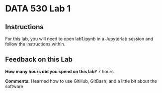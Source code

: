 # DATA 530 Lab 1

## Instructions

For this lab, you will need to open lab1.ipynb in a Jupyterlab session and follow the instructions within. 

## Feedback on this Lab

**How many hours did you spend on this lab?** 7 hours.

**Comments**: I learned how to use GitHub, GitBash, and a little bit about the software 
